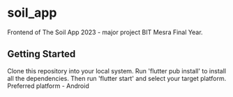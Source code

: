 # soil_app

Frontend of The Soil App 2023 - major project BIT Mesra Final Year.

## Getting Started

Clone this repository into your local system.
Run 'flutter pub install' to install all the dependencies.
Then run 'flutter start' and select your target platform.
Preferred platform - Android
